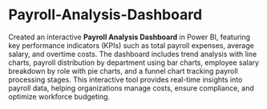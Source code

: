 # Payroll-Analysis-Dashboard

Created an interactive **Payroll Analysis Dashboard** in Power BI, featuring key performance indicators (KPIs) such as total payroll expenses, average salary, and overtime costs. The dashboard includes trend analysis with line charts, payroll distribution by department using bar charts, employee salary breakdown by role with pie charts, and a funnel chart tracking payroll processing stages. This interactive tool provides real-time insights into payroll data, helping organizations manage costs, ensure compliance, and optimize workforce budgeting.
